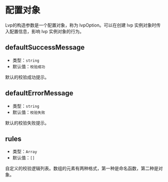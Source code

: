 # 配置对象

Lvp的构造参数是一个配置对象，称为 lvpOption。可以在创建 lvp 实例对象时传入配置信息，影响 lvp 实例对象的行为。

## defaultSuccessMessage

- 类型：`string`
- 默认值：`校验成功`

默认的校验成功提示。

## defaultErrorMessage

- 类型：`string`
- 默认值：`校验失败`

默认的校验失败提示。

## rules

- 类型：`Array`
- 默认值：`[]`

自定义的校验逻辑列表。数组的元素有两种格式，第一种是命名函数，第二种是对象。
